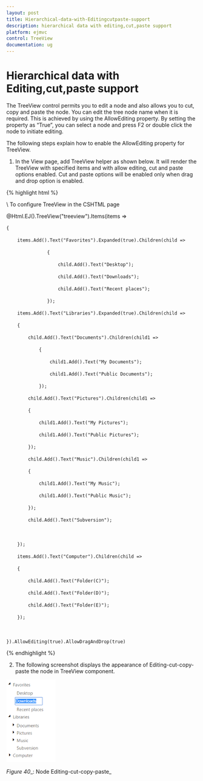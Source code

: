 ```yaml
---
layout: post
title: Hierarchical-data-with-Editingcutpaste-support
description: hierarchical data with editing,cut,paste support
platform: ejmvc
control: TreeView
documentation: ug
---
```


# Hierarchical data with Editing,cut,paste support

The TreeView control permits you to edit a node and also allows you to cut, copy and paste the node. You can edit the tree node name when it is required. This is achieved by using the AllowEditing property. By setting the property as “True”, you can select a node and press F2 or double click the node to initiate editing.

The following steps explain how to enable the AllowEditing property for TreeView.

1. In the View page, add TreeView helper as shown below. It will render the TreeView with specified items and with allow editing, cut and paste options enabled. Cut and paste options will be enabled only when drag and drop option is enabled.




{% highlight html %}


\\ To configure TreeView in the CSHTML page

@Html.EJ().TreeView("treeview").Items(items =>

    {

        items.Add().Text("Favorites").Expanded(true).Children(child =>

                   {

                       child.Add().Text("Desktop");

                       child.Add().Text("Downloads");

                       child.Add().Text("Recent places");

                   });

        items.Add().Text("Libraries").Expanded(true).Children(child =>

        {

            child.Add().Text("Documents").Children(child1 =>

                {

                    child1.Add().Text("My Documents");

                    child1.Add().Text("Public Documents");

                });

            child.Add().Text("Pictures").Children(child1 =>

            {

                child1.Add().Text("My Pictures");

                child1.Add().Text("Public Pictures");

            });

            child.Add().Text("Music").Children(child1 =>

            {

                child1.Add().Text("My Music");

                child1.Add().Text("Public Music");

            });

            child.Add().Text("Subversion");



        });

        items.Add().Text("Computer").Children(child =>

        {

            child.Add().Text("Folder(C)");

            child.Add().Text("Folder(D)");

            child.Add().Text("Folder(E)");

        });



    }).AllowEditing(true).AllowDragAndDrop(true)

{% endhighlight %}







2. The following screenshot displays the appearance of Editing-cut-copy-paste the node in TreeView component.



![](Hierarchical-data-with-Editingcutpaste-support_images/Hierarchical-data-with-Editingcutpaste-support_img1.png)



_Figure_ _40__: Node Editing-cut-copy-paste_

